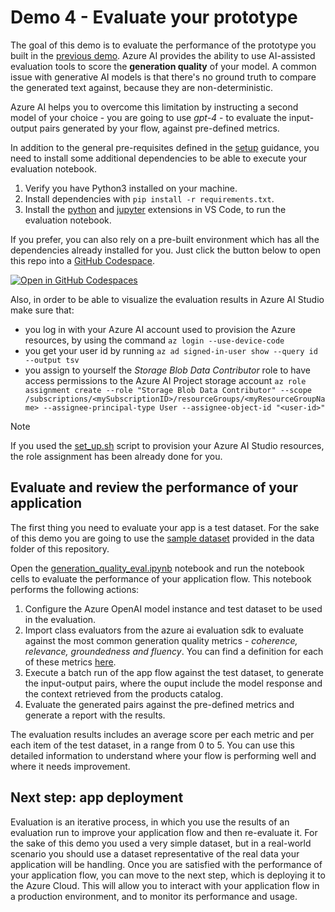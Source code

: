 # Demo 4 - Evaluate your prototype 

The goal of this demo is to evaluate the performance of the prototype you built in the [previous demo](./demo3_add_your_own_data.md). Azure AI provides the ability to use AI-assisted evaluation tools to score the **generation quality** of your model. A common issue with generative AI models is that there's no ground truth to compare the generated text against, because they are non-deterministic. 

Azure AI helps you to overcome this limitation by instructing a second model of your choice - you are going to use *gpt-4* - to evaluate the input-output pairs generated by your flow, against pre-defined metrics.

In addition to the general pre-requisites defined in the [setup](./set_up.md) guidance, you need to install some additional dependencies to be able to execute your evaluation notebook.

1. Verify you have Python3 installed on your machine.
2. Install dependencies with `pip install -r requirements.txt`.
3. Install the [python](https://marketplace.visualstudio.com/items?itemName=ms-python.python) and [jupyter](https://marketplace.visualstudio.com/items?itemName=ms-toolsai.jupyter) extensions in VS Code, to run the evaluation notebook.

If you prefer, you can also rely on a pre-built environment which has all the dependencies already installed for you. Just click the button below to open this repo into a [GitHub Codespace](https://github.com/codespaces).

 [![Open in GitHub Codespaces](https://img.shields.io/static/v1?style=for-the-badge&label=GitHub+Codespaces&message=Open&color=brightgreen&logo=github)](https://github.com/codespaces/new?hide_repo_select=true&machine=basicLinux32gb&repo=826287138&ref=main&devcontainer_path=.devcontainer%2Fdevcontainer.json&geo=UsEast)

Also, in order to be able to visualize the evaluation results in Azure AI Studio make sure that:
 - you log in with your Azure AI account used to provision the Azure resources, by using the command `az login --use-device-code`
 - you get your user id by running `az ad signed-in-user show --query id --output tsv`
 - you assign to yourself the *Storage Blob Data Contributor* role to have access permissions to the Azure AI Project storage account `az role assignment create --role "Storage Blob Data Contributor" --scope /subscriptions/<mySubscriptionID>/resourceGroups/<myResourceGroupName> --assignee-principal-type User --assignee-object-id "<user-id>" ` 

 >[!NOTE]
 >If you used the [set_up.sh](./set_up.sh) script to provision your Azure AI Studio resources, the role assignment has been already done for you. 

## Evaluate and review the performance of your application

The first thing you need to evaluate your app is a test dataset. For the sake of this demo you are going to use the [sample dataset](./data/test_dataset.jsonl) provided in the data folder of this repository. 

Open the [generation_quality_eval.ipynb](./web_designer_app/generation_quality_eval.ipynb) notebook and run the notebook cells to evaluate the performance of your application flow. This notebook performs the following actions:
1. Configure the Azure OpenAI model instance and test dataset to be used in the evaluation.
1. Import class evaluators from the azure ai evaluation sdk to evaluate against the most common generation quality metrics - *coherence, relevance, groundedness and fluency*. You can find a definition for each of these metrics [here](https://learn.microsoft.com/azure/ai-studio/concepts/evaluation-metrics-built-in?WT.mc_id=academic-145965-cacaste&tabs=warning#generation-quality-metrics).
1. Execute a batch run of the app flow against the test dataset, to generate the input-output pairs, where the ouput include the model response and the context retrieved from the products catalog.
1. Evaluate the generated pairs against the pre-defined metrics and generate a report with the results.

The evaluation results includes an average score per each metric and per each item of the test dataset, in a range from 0 to 5. You can use this detailed information to understand where your flow is performing well and where it needs improvement.

## Next step: app deployment

Evaluation is an iterative process, in which you use the results of an evaluation run to improve your application flow and then re-evaluate it. For the sake of this demo you used a very simple dataset, but in a real-world scenario you should use a dataset representative of the real data your application will be handling.
Once you are satisfied with the performance of your application flow, you can move to the next step, which is deploying it to the Azure Cloud. This will allow you to interact with your application flow in a production environment, and to monitor its performance and usage.

